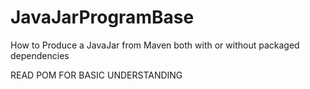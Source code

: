 # JavaJarProgramBase
How to Produce a JavaJar from Maven both with or without packaged dependencies

READ POM FOR BASIC UNDERSTANDING
